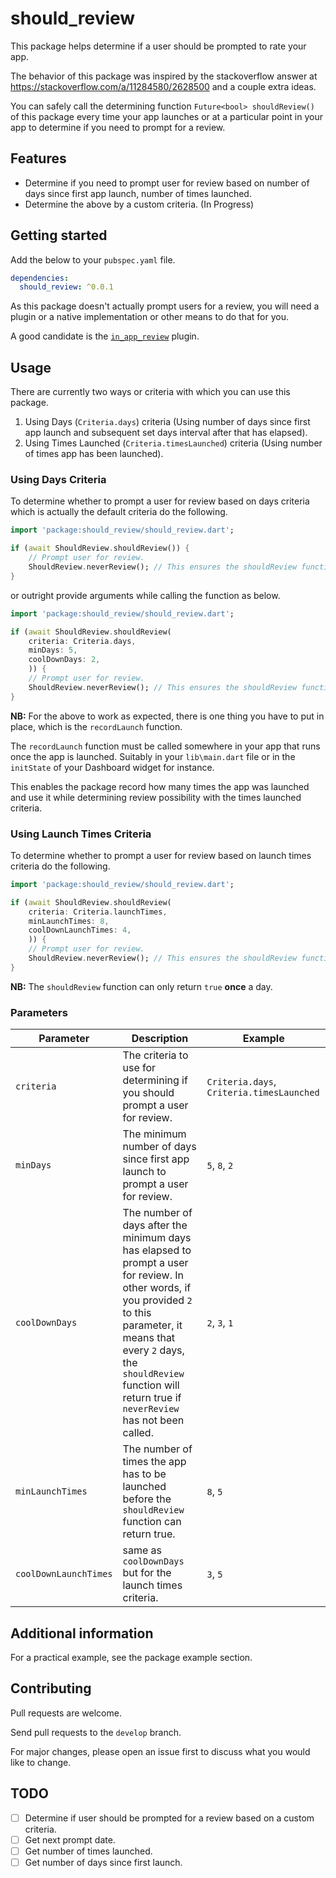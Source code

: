 <!--
This README describes the package. If you publish this package to pub.dev,
this README's contents appear on the landing page for your package.

For information about how to write a good package README, see the guide for
[writing package pages](https://dart.dev/guides/libraries/writing-package-pages).

For general information about developing packages, see the Dart guide for
[creating packages](https://dart.dev/guides/libraries/create-library-packages)
and the Flutter guide for
[developing packages and plugins](https://flutter.dev/developing-packages).
-->

# should_review

This package helps determine if a user should be prompted to rate your app.

The behavior of this package was inspired by the stackoverflow answer at https://stackoverflow.com/a/11284580/2628500 and a couple extra ideas.

You can safely call the determining function `Future<bool> shouldReview()` of this package every time your app launches or at a particular point in your app to determine if you need to prompt for a review.

## Features

- Determine if you need to prompt user for review based on number of days since first app launch, number of times launched.
- Determine the above by a custom criteria. (In Progress)

## Getting started

Add the below to your `pubspec.yaml` file.

```yaml
dependencies:
  should_review: ^0.0.1
```

As this package doesn't actually prompt users for a review, you will need a plugin or a native implementation or other means to do that for you.

A good candidate is the [`in_app_review`](https://pub.dev/packages/in_app_review) plugin.

## Usage

There are currently two ways or criteria with which you can use this package.

1. Using Days (`Criteria.days`) criteria (Using number of days since first app launch and subsequent set days interval after that has elapsed).
2. Using Times Launched (`Criteria.timesLaunched`) criteria (Using number of times app has been launched).

### Using Days Criteria

To determine whether to prompt a user for review based on days criteria which is actually the default criteria do the following.

```dart
import 'package:should_review/should_review.dart';

if (await ShouldReview.shouldReview()) {
    // Prompt user for review.
    ShouldReview.neverReview(); // This ensures the shouldReview function never returns true again.
}
```

or outright provide arguments while calling the function as below.

```dart
import 'package:should_review/should_review.dart';

if (await ShouldReview.shouldReview(
    criteria: Criteria.days,
    minDays: 5,
    coolDownDays: 2,
    )) {
    // Prompt user for review.
    ShouldReview.neverReview(); // This ensures the shouldReview function never returns true again.
}
```
__NB:__ For the above to work as expected, there is one thing you have to put in place, which is the `recordLaunch` function.

The `recordLaunch` function must be called somewhere in your app that runs once the app is launched. Suitably in your `lib\main.dart` file or in the `initState` of your Dashboard widget for instance.

This enables the package record how many times the app was launched and use it while determining review possibility with the times launched criteria.

### Using Launch Times Criteria

To determine whether to prompt a user for review based on launch times criteria do the following.

```dart
import 'package:should_review/should_review.dart';

if (await ShouldReview.shouldReview(
    criteria: Criteria.launchTimes,
    minLaunchTimes: 8,
    coolDownLaunchTimes: 4,
    )) {
    // Prompt user for review.
    ShouldReview.neverReview(); // This ensures the shouldReview function never returns true again.
}
```

__NB:__ The `shouldReview` function can only return `true` __once__ a day.

### Parameters

| Parameter             | Description                                                                                                                                                                                                                                                 | Example                                   |
|-----------------------|-------------------------------------------------------------------------------------------------------------------------------------------------------------------------------------------------------------------------------------------------------------|-------------------------------------------|
| `criteria`            | The criteria to use for determining if you should prompt a user for review.                                                                                                                                                                                 | `Criteria.days`, `Criteria.timesLaunched` |
| `minDays`             | The minimum number of days since first app launch to prompt a user for review.                                                                                                                                                                              | `5`, `8`, `2`                             |
| `coolDownDays`        | The number of days after the minimum days has elapsed to prompt a user for review. In other words, if you provided `2` to this parameter, it means that every `2` days, the `shouldReview` function will return true if `neverReview` has not been called. | `2`, `3`, `1`                             |
| `minLaunchTimes`      | The number of times the app has to be launched before the `shouldReview` function can return true.                                                                                                                                                          | `8`, `5`                                  |
| `coolDownLaunchTimes` | same as `coolDownDays` but for the launch times criteria.                                                                                                                                                                                                   | `3`, `5`                                  |

## Additional information

For a practical example, see the package example section.

## Contributing

Pull requests are welcome.

Send pull requests to the `develop` branch.

For major changes, please open an issue first to discuss what you would like to change.

## TODO

- [ ] Determine if user should be prompted for a review based on a custom criteria.
- [ ] Get next prompt date.
- [ ] Get number of times launched.
- [ ] Get number of days since first launch.
